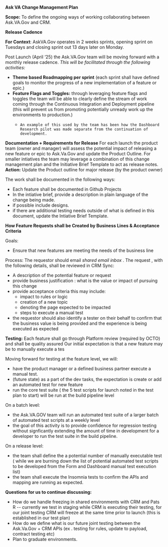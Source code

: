 **Ask VA Change Management Plan**

**Scope:** To define the ongoing ways of working collaborating between Ask.VA.Gov and CRM.

**Release Cadence**

**For Context**: AskVA.Gov operates in 2 weeks sprints, opening sprint on Tuesdays and closing sprint out 13 days later on Monday. 

Post Launch (April ‘25) the Ask.VA.Gov team will be moving forward with a monthly release cadence. _This will be facilitated through the following activities:_
- **Theme based Roadmapping per sprint** (each sprint shall have defined goals to monitor the progress of a new implementation of a feature or epic.)
- **Feature Flags and Toggles:** through leveraging feature flags and toggles the team will be able to clearly define the stream of work coming through the Continuous Integration and Deployment pipeline (this will prevent us from promoting potentially unready work up the environments to production.)  
  - 	An example of this used by the team has been how the Dashboard Research pilot was made separate from the continuation of development. 

**Documentation + Requirements for Release**
For each launch the product team (owner and manager) will assess the potential impact of releasing a new feature or epic to Ask.Va.Gov and update the Product Outline. 
For smaller intiatives the team may leverage a combination of this change management plan and the Initiative Brief Template to act as release notes.  
**Action:** Update the Product outline for major release (by the product owner)

The work shall be documented in the following ways: 
- Each feature shall be documented in Github Projects 
- In the intiative brief, provide a description in plain language of the change being made.
- if possible include designs.
- if there are additional testing needs outside of what is defined in this document, update the Intiative Brief Template.

**How Feature Requests shall be Created by Business Lines & Acceptance Criteria**

Goals:
- Ensure that new features are meeting the needs of the business line

Process: 
The requestor should email *shared email inbox* . The request , with the following details, shall be reviewed in CRM Sync:
- A description of the potential feature or request
- provide business justification : what is the value or impact of pursuing this change
- provide acceptance criteria this may include:
    - impact to rules or logic
    - creation of a new topic
    - denoting the page expected to be impacted
    - steps to execute a manual test
 - the requestor should also identify a tester on their behalf to confirm that the business value is being provided and the experience is being executed as expected


**Testing:**
Each feature shall go through Platform review (required by OCTO) and shall be quality assured
Our initial expectation is that a new feature may be to manually execute a tes

Moving forward for testing at the feature level, we will:
- have the product manager or a defined business partner execute a manual test.
- (future state) as a part of the dev tasks, the expectation is create or add an automated test for new feature
- run the core test suite ( the 5 test scripts for launch noted in the test plan to start) will be run at the build pipeline level

On a batch level: 
- the Ask.VA.GOV team will run an automated test suite of a larger batch of automated test scripts at a weekly level
-  the goal of this activity is to provide confidence for regression testing without signficantly extending the amount of time in development for a developer to run the test suite in the build pipeline.

On a release level:
- the team shall define the a potential number of manually executable test ( while we are burning down the list of potential automated test scripts to be developed from the Form and Dashboard manual test execution list)
- the team shall execute the Insomnia tests to confirm the APIs and mapping are running as expected. 

**Questions for us to continue discussing:**
- How do we handle freezing in shared environments with CRM and Pats R
    -- currently we test in staging while CRM is executing their testing, for our joint testing CRM will freeze at the same time prior to launch (this is established in our test plan)
- How do we define what is our future joint testing between the Ask.Va.Gov + CRM APIs (ex . testing for rules, update to payload, contract testing etc)
- Plan to graduate environments.
